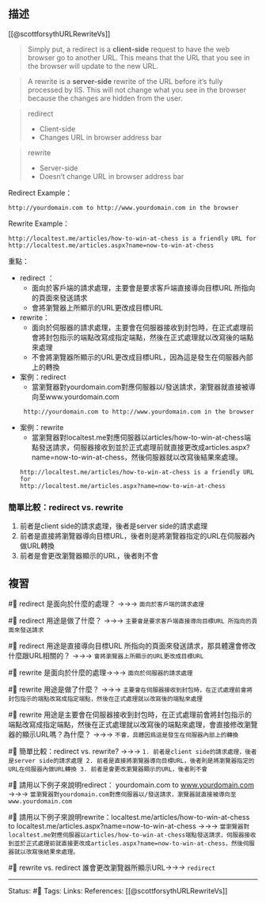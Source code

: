 ## 描述

[[@scottforsythURLRewriteVs]]
> Simply put, a redirect is a **client-side** request to have the web browser go to another URL. This means that the URL that you see in the browser will update to the new URL.

> A rewrite is a **server-side** rewrite of the URL before it’s fully processed by IIS. This will not change what you see in the browser because the changes are hidden from the user.


> redirect 
> - Client-side
> - Changes URL in browser address bar

> rewrite
> - Server-side
> - Doesn’t change URL in browser address bar


Redirect Example：
```
http://yourdomain.com to http://www.yourdomain.com in the browser
```

Rewrite Example：
```
http://localtest.me/articles/how-to-win-at-chess is a friendly URL for http://localtest.me/articles.aspx?name=now-to-win-at-chess
```


重點：
- redirect ：
	- 面向於客戶端的請求處理，主要會是要求客戶端直接導向目標URL 所指向的頁面來發送請求
	- 會將瀏覽器上所顯示的URL更改成目標URL
- rewrite：
	- 面向於伺服器的請求處理，主要會在伺服器接收到封包時，在正式處理前會將封包指示的端點改寫成指定端點，然後在正式處理就以改寫後的端點來處理
	- 不會將瀏覽器所顯示的URL更改成目標URL，因為這是發生在伺服器內部上的轉換
- 案例：redirect
	- 當瀏覽器對yourdomain.com對應伺服器以/發送請求，瀏覽器就直接被導向至www.yourdomain.com
  ```
   http://yourdomain.com to http://www.yourdomain.com in the browser
  ```
- 案例：rewrite
	- 當瀏覽器對localtest.me對應伺服器以articles/how-to-win-at-chess端點發送請求，伺服器接收到並於正式處理前就直接更改成articles.aspx?name=now-to-win-at-chess，然後伺服器就以改寫後結果來處理。
  ```
  http://localtest.me/articles/how-to-win-at-chess is a friendly URL for 
  http://localtest.me/articles.aspx?name=now-to-win-at-chess
  ```

### 簡單比較：redirect vs. rewrite

1. 前者是client side的請求處理，後者是server side的請求處理
2. 前者是直接將瀏覽器導向目標URL，後者則是將瀏覽器指定的URL在伺服器內做URL轉換
3. 前者是會更改瀏覽器顯示的URL，後者則不會


## 複習

#🧠 redirect 是面向於什麼的處理？ ->->-> `面向於客戶端的請求處理`
<!--SR:!2023-01-17,74,250-->

#🧠 redirect 用途是做了什麼？ ->->-> `主要會是要求客戶端直接導向目標URL 所指向的頁面來發送請求`
<!--SR:!2023-01-16,73,250-->


#🧠 redirect 用途是直接導向目標URL 所指向的頁面來發送請求，那具體還會修改什麼跟URL相關的？ ->->-> `會將瀏覽器上所顯示的URL更改成目標URL`
<!--SR:!2023-01-17,74,250-->

#🧠 rewrite 是面向於什麼的處理->->-> `面向於伺服器的請求處理`
<!--SR:!2023-01-17,74,250-->


#🧠 rewrite 用途是做了什麼？ ->->-> `主要會在伺服器接收到封包時，在正式處理前會將封包指示的端點改寫成指定端點，然後在正式處理就以改寫後的端點來處理`
<!--SR:!2023-01-17,74,250-->

#🧠 rewrite 用途是主要會在伺服器接收到封包時，在正式處理前會將封包指示的端點改寫成指定端點，然後在正式處理就以改寫後的端點來處理，會直接修改瀏覽器的顯示URL嗎？為什麼？ ->->-> `不會，具體因爲這是發生在伺服器內部上的轉換`
<!--SR:!2023-01-17,74,250-->

#🧠 簡單比較：redirect vs. rewrite? ->->-> `1. 前者是client side的請求處理，後者是server side的請求處理 2. 前者是直接將瀏覽器導向目標URL，後者則是將瀏覽器指定的URL在伺服器內做URL轉換 3. 前者是會更改瀏覽器顯示的URL，後者則不會`
<!--SR:!2023-01-17,74,250-->


#🧠 請用以下例子來說明redirect： yourdomain.com to www.yourdomain.com ->->-> `當瀏覽器對yourdomain.com對應伺服器以/發送請求，瀏覽器就直接被導向至www.yourdomain.com`
<!--SR:!2023-01-17,74,250-->

#🧠  請用以下例子來說明rewrite：localtest.me/articles/how-to-win-at-chess to localtest.me/articles.aspx?name=now-to-win-at-chess ->->-> `當瀏覽器對localtest.me對應伺服器以articles/how-to-win-at-chess端點發送請求，伺服器接收到並於正式處理前就直接更改成articles.aspx?name=now-to-win-at-chess，然後伺服器就以改寫後結果來處理。`
<!--SR:!2023-01-17,74,250-->

#🧠 rewrite vs. redirect 誰會更改瀏覽器所顯示URL->->-> `redirect`
<!--SR:!2023-01-17,74,250-->


---
Status: #🌱 
Tags:
Links:
References:
[[@scottforsythURLRewriteVs]]